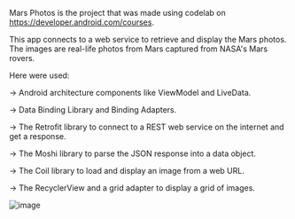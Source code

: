 Mars Photos is the project that was made using codelab on https://developer.android.com/courses.

This app connects to a web service to retrieve and display the Mars photos. The images are real-life photos from Mars captured from NASA's Mars rovers.


Here were used:

-> Android architecture components like ViewModel and LiveData.

-> Data Binding Library and Binding Adapters.

-> The Retrofit library to connect to a REST web service on the internet and get a response.

-> The Moshi library to parse the JSON response into a data object.

-> The Coil library to load and display an image from a web URL.

-> The RecyclerView and a grid adapter to display a grid of images.

![image](https://user-images.githubusercontent.com/49280040/197990456-ba569831-6f0b-4940-a405-2c3c20bbddff.png)

